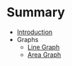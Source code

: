 # Summary

* [Introduction](README.md)
* Graphs
   * [Line Graph](lineGraph.md)
   * [Area Graph](areaGraph.md)


